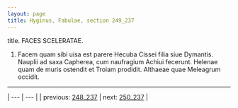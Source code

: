 ```yaml
---
layout: page
title: Hyginus, Fabulae, section 249_237
---
```


title. FACES SCELERATAE.



1. Facem quam sibi uisa est parere Hecuba Cissei filia siue Dymantis. Nauplii ad saxa Capherea, cum naufragium Achiui fecerunt. Helenae quam de muris ostendit et Troiam prodidit. Althaeae quae Meleagrum occidit.



---

| --- | --- |
| previous: [248_237](../248_237/) | next: [250_237](../250_237/) |
